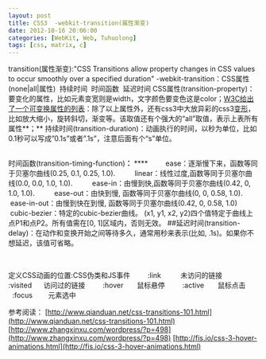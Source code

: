 ```yaml
---
layout: post
title: CSS3  -webkit-transition(属性渐变)
date: 2012-10-16 20:06:00
categories: [WebKit, Web, Tuhuolong]
tags: [css, matrix, c]
---
```


transition(属性渐变):"CSS Transitions allow property changes in CSS values to occur smoothly over a specified duration"
-webkit-transition：CSS属性(none|all|属性)
  持续时间  时间函数  延迟时间
CSS属性(transition-property)：要变化的属性，比如元素变宽则是width，文字颜色要变色这是color；[W3C给出了一个可变换属性的列表](http://www.w3.org/TR/css3-transitions/)：除了以上属性外，还有css3中大放异彩的css3[变形](http://www.css88.com/archives/2168)，比如放大缩小，旋转斜切，渐变等。该取值还有个强大的“all”取值，表示上表所有属性**；**
持续时间(transition-duration)：动画执行的时间，以秒为单位，比如0.1秒可以写成”0.1s”或者”.1s”，注意后面有个“s”单位。
##
时间函数(transition-timing-function)**：**
****         ease：逐渐慢下来，函数等同于贝塞尔曲线(0.25, 0.1, 0.25, 1.0).
         linear：线性过度,函数等同于贝塞尔曲线(0.0, 0.0, 1.0, 1.0).
         ease-in：由慢到快,函数等同于贝塞尔曲线(0.42, 0, 1.0, 1.0).
         ease-out：由快到慢, 函数等同于贝塞尔曲线(0, 0, 0.58, 1.0).
         ease-in-out：由慢到快在到慢, 函数等同于贝塞尔曲线(0.42, 0, 0.58, 1.0)
         cubic-bezier：特定的cubic-bezier曲线。 (x1, y1, x2, y2)四个值特定于曲线上点P1和点P2。所有值需在[0, 1]区域内，否则无效。
##延迟时间(transition-delay)：在动作和变换开始之间等待多久，通常用秒来表示(比如,
 .1s)。如果你不想延迟，该值可省略。

    

定义CSS动画的位置:CSS伪类和JS事件
        :link          未访问的链接
        :visited      访问过的链接
        :hover       鼠标悬停
        :active       鼠标点击
        :focus        元素选中

参考阅读：
[http://www.qianduan.net/css-transitions-101.html](http://www.qianduan.net/css-transitions-101.html)
[http://www.zhangxinxu.com/wordpress/?p=498](http://www.zhangxinxu.com/wordpress/?p=498)
[http://fis.io/css-3-hover-animations.html](http://fis.io/css-3-hover-animations.html)

